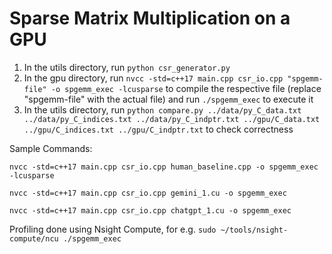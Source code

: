 # Sparse Matrix Multiplication on a GPU

1. In the utils directory, run `python csr_generator.py`
2. In the gpu directory, run `nvcc -std=c++17 main.cpp csr_io.cpp "spgemm-file" -o spgemm_exec -lcusparse` to compile the respective file (replace "spgemm-file" with the actual file) and run `./spgemm_exec` to execute it
3. In the utils directory, run `python compare.py ../data/py_C_data.txt ../data/py_C_indices.txt ../data/py_C_indptr.txt ../gpu/C_data.txt ../gpu/C_indices.txt ../gpu/C_indptr.txt` to check correctness

Sample Commands:

`nvcc -std=c++17 main.cpp csr_io.cpp human_baseline.cpp -o spgemm_exec -lcusparse`

`nvcc -std=c++17 main.cpp csr_io.cpp gemini_1.cu -o spgemm_exec`

`nvcc -std=c++17 main.cpp csr_io.cpp chatgpt_1.cu -o spgemm_exec`

Profiling done using Nsight Compute, for e.g. `sudo ~/tools/nsight-compute/ncu ./spgemm_exec`
